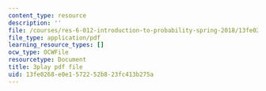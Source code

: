 ```yaml
---
content_type: resource
description: ''
file: /courses/res-6-012-introduction-to-probability-spring-2018/13fe0268e0e1572252b823fc413b275a_NRnAuKxx6XA.pdf
file_type: application/pdf
learning_resource_types: []
ocw_type: OCWFile
resourcetype: Document
title: 3play pdf file
uid: 13fe0268-e0e1-5722-52b8-23fc413b275a
---
```


